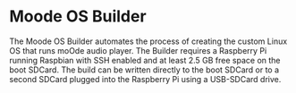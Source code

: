 # Moode OS Builder

The Moode OS Builder automates the process of creating the custom Linux OS that runs moOde audio player. The Builder requires a Raspberry Pi running Raspbian with SSH enabled and at least 2.5 GB free space on the boot SDCard. The build can be written directly to the boot SDCard or to a second SDCard plugged into the Raspberry Pi using a USB-SDCard drive.

